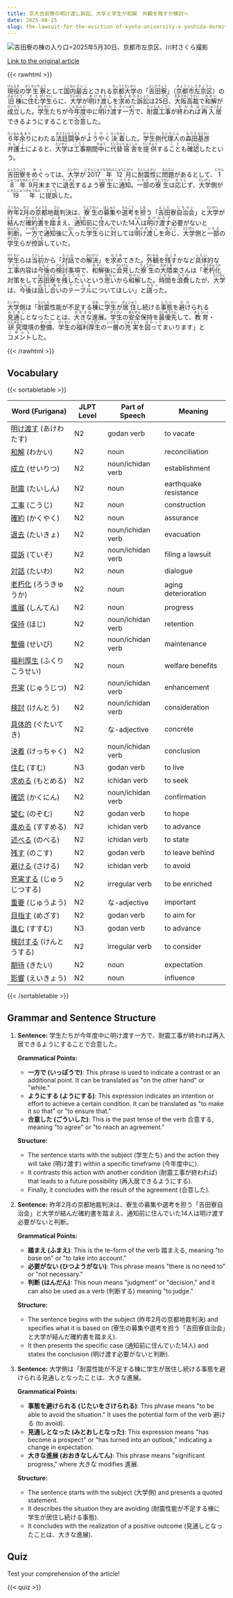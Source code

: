 ```yaml
---
title: 京大吉田寮の明け渡し訴訟、大学と学生が和解　外観を残すか検討へ
date: 2025-08-25
slug: the-lawsuit-for-the-eviction-of-kyoto-university-s-yoshida-dormitory-has-been-settled-between-the-university-and-the-students-and-they-will-consider-whether-to-preserve-the-exterior
---
```


![吉田寮の棟の入り口=2025年5月30日、京都市左京区、川村さくら撮影](https://www.asahicom.jp/imgopt/img/76914130cb/comm_L/AS20250825003328.jpg "吉田寮の棟の入り口=2025年5月30日、京都市左京区、川村さくら撮影")

[Link to the original article](https://asahi.com/articles/AST8T2VWZT8TPTIL005M.html?iref=comtop_7_03)

{{< rawhtml >}}
<p><ruby>現役<rt>げんえき</rt></ruby>の<ruby>学生寮<rt>がくせいりょう</rt></ruby>として<ruby>国内<rt>こくない</rt></ruby><ruby>最古<rt>さいこ</rt></ruby>とされる<ruby>京都大学<rt>きょうとだいがく</rt></ruby>の「<ruby>吉田寮<rt>よしだりょう</rt></ruby>」（<ruby>京都市<rt>きょうとし</rt></ruby><ruby>左京区<rt>さきょうく</rt></ruby>）の<ruby>旧棟<rt>きゅうとう</rt></ruby>に<ruby>住む<rt>すむ</rt></ruby><ruby>学生<rt>がくせい</rt></ruby>らに、<ruby>大学<rt>だいがく</rt></ruby>が<ruby>明け渡し<rt>あけわたし</rt></ruby>を<ruby>求めた<rt>もとめた</rt></ruby><ruby>訴訟<rt>そしょう</rt></ruby>は25<ruby>日<rt>にち</rt></ruby>、<ruby>大阪高裁<rt>おおさかこうさい</rt></ruby>で<ruby>和解<rt>わかい</rt></ruby>が<ruby>成立<rt>せいりつ</rt></ruby>した。<ruby>学生<rt>がくせい</rt></ruby>たちが<ruby>今年度<rt>こんねんど</rt></ruby>中に<ruby>明け渡す<rt>あけわたす</rt></ruby><ruby>一方<rt>いっぽう</rt></ruby>で、<ruby>耐震工事<rt>たいしんこうじ</rt></ruby>が<ruby>終われば<rt>おわれば</rt></ruby><ruby>再入居<rt>さいにゅうきょ</rt></ruby>できるようにすることで<ruby>合意<rt>ごうい</rt></ruby>した。</p>

<p><ruby>6<rt>ろく</rt></ruby><ruby>年<rt>ねん</rt></ruby><ruby>余り<rt>あまり</rt></ruby>にわたる<ruby>法廷<rt>ほうてい</rt></ruby><ruby>闘争<rt>とうそう</rt></ruby>が<ruby>ようやく<rt>ようやく</rt></ruby><ruby>決着<rt>けっちゃく</rt></ruby>した。<ruby>学生<rt>がくせい</rt></ruby>側<ruby>代理人<rt>だいりにん</rt></ruby>の<ruby>森田<rt>もりた</rt></ruby><ruby>基彦<rt>もとひこ</rt></ruby><ruby>弁護士<rt>べんごし</rt></ruby>によると、<ruby>大学<rt>だいがく</rt></ruby>は<ruby>工事<rt>こうじ</rt></ruby>期間<ruby>中<rt>ちゅう</rt></ruby>に<ruby>代替<rt>だいたい</rt></ruby><ruby>宿舎<rt>しゅくしゃ</rt></ruby>を<ruby>提供<rt>ていきょう</rt></ruby>する<ruby>こと<rt>こと</rt></ruby>も<ruby>確認<rt>かくにん</rt></ruby>したという。</p>

<p><ruby>吉田寮<rt>よしだりょう</rt></ruby>を<ruby>めぐ<rt>めぐ</rt></ruby>っては、<ruby>大学<rt>だいがく</rt></ruby>が<ruby>2017年<rt>にせんじゅうななねん</rt></ruby><ruby>12月<rt>じゅうにがつ</rt></ruby>に<ruby>耐震性<rt>たいしんせい</rt></ruby>に<ruby>問題<rt>もんだい</rt></ruby>があるとして、<ruby>18年<rt>にせんじゅうはちねん</rt></ruby><ruby>9月<rt>くがつ</rt></ruby>末までに<ruby>退去<rt>たいきょ</rt></ruby>するよう<ruby>寮生<rt>りょうせい</rt></ruby>に<ruby>通知<rt>つうち</rt></ruby>。<ruby>一部<rt>いちぶ</rt></ruby>の<ruby>寮生<rt>りょうせい</rt></ruby>は<ruby>応じ<rt>おうじ</rt></ruby>ず、<ruby>大学<rt>だいがく</rt></ruby>側が<ruby>19年<rt>にせんじゅうきゅうねん</rt></ruby>に<ruby>提訴<rt>ていそ</rt></ruby>した。</p>

<p><ruby>昨年<rt>さくねん</rt></ruby>2<ruby>月<rt>がつ</rt></ruby>の<ruby>京都<rt>きょうと</rt></ruby>地<ruby>裁<rt>さい</rt></ruby>判決は、<ruby>寮生<rt>りょうせい</rt></ruby>の<ruby>募集<rt>ぼしゅう</rt></ruby>や<ruby>選考<rt>せんこう</rt></ruby>を<ruby>担<rt>にな</rt></ruby>う「<ruby>吉田<rt>よしだ</rt></ruby>寮<ruby>自治会<rt>じちかい</rt></ruby>」と<ruby>大学<rt>だいがく</rt></ruby>が<ruby>結<rt>むす</rt></ruby>んだ<ruby>確約書<rt>かくやくしょ</rt></ruby>を<ruby>踏ま<rt>ふま</rt></ruby>え、<ruby>通知<rt>つうち</rt></ruby>前に<ruby>住<rt>す</rt></ruby>んでいた14<ruby>人<rt>にん</rt></ruby>は<ruby>明け渡す<rt>あけわたす</rt></ruby>必要がないと<ruby>判断<rt>はんだん</rt></ruby>。<ruby>一方<rt>いっぽう</rt></ruby>で<ruby>通知<rt>つうち</rt></ruby>後に<ruby>入<rt>はい</rt></ruby>った<ruby>学生<rt>がくせい</rt></ruby>らに<ruby>対<rt>たい</rt></ruby>しては<ruby>明け渡し<rt>あけわたし</rt></ruby>を<ruby>命じ<rt>めいじ</rt></ruby>、<ruby>大学<rt>だいがく</rt></ruby>側と<ruby>一部<rt>いちぶ</rt></ruby>の<ruby>学生<rt>がくせい</rt></ruby>らが<ruby>控訴<rt>こうそ</rt></ruby>していた。</p>

<p><ruby>学生<rt>がくせい</rt></ruby>らは<ruby>当初<rt>とうしょ</rt></ruby>から「<ruby>対話<rt>たいわ</rt></ruby>での<ruby>解決<rt>かいけつ</rt></ruby>」を<ruby>求め<rt>もとめ</rt></ruby>てきた。<ruby>外観<rt>がいかん</rt></ruby>を<ruby>残す<rt>のこす</rt></ruby>かなど<ruby>具体<rt>ぐたい</rt></ruby>的な<ruby>工事<rt>こうじ</rt></ruby>内容は<ruby>今後<rt>こんご</rt></ruby>の<ruby>検討<rt>けんとう</rt></ruby>事項で、<ruby>和解<rt>わかい</rt></ruby>後に<ruby>会見<rt>かいけん</rt></ruby>した<ruby>寮生<rt>りょうせい</rt></ruby>の<ruby>大隈<rt>おおくま</rt></ruby>楽さんは「<ruby>老朽化<rt>ろうきゅうか</rt></ruby>対策をして<ruby>吉田寮<rt>よしだりょう</rt></ruby>を<ruby>残したい<rt>のこしたい</rt></ruby>という<ruby>思い<rt>おもい</rt></ruby>から<ruby>和解<rt>わかい</rt></ruby>した。<ruby>時間<rt>じかん</rt></ruby>を<ruby>浪費<rt>ろうひ</rt></ruby>したが、<ruby>大学<rt>だいがく</rt></ruby>は、<ruby>今後<rt>こんご</rt></ruby>は<ruby>話し合い<rt>はなしあい</rt></ruby>の<ruby>テーブル<rt>てーぶる</rt></ruby>についてほしい」と<ruby>語っ<rt>かたっ</rt></ruby>た。</p>

<p><ruby>大学<rt>だいがく</rt></ruby>側は「<ruby>耐震<rt>たいしん</rt></ruby>性能が不足する<ruby>棟<rt>むね</rt></ruby>に<ruby>学生<rt>がくせい</rt></ruby>が<ruby>居住<rt>きょじゅう</rt></ruby>し続ける<ruby>事態<rt>じたい</rt></ruby>を<ruby>避け<rt>さけ</rt></ruby>られる<ruby>見通し<rt>みとおし</rt></ruby>となったことは、<ruby>大きな<rt>おおきな</rt></ruby>進展。<ruby>学生<rt>がくせい</rt></ruby>の<ruby>安全<rt>あんぜん</rt></ruby>保持を<ruby>最優先<rt>さいゆうせん</rt></ruby>して、<ruby>教育<rt>きょういく</rt></ruby>・<ruby>研究<rt>けんきゅう</rt></ruby>環境の<ruby>整備<rt>せいび</rt></ruby>、<ruby>学生<rt>がくせい</rt></ruby>の<ruby>福利厚生<rt>ふくりこうせい</rt></ruby>の<ruby>一層<rt>いっそう</rt></ruby>の<ruby>充実<rt>じゅうじつ</rt></ruby>を<ruby>図って<rt>はかって</rt></ruby>まいります」と<ruby>コメント<rt>こめんと</rt></ruby>した。</p>
{{< /rawhtml >}}

## Vocabulary


{{< sortabletable >}}

| Word (Furigana)       | JLPT Level | Part of Speech         | Meaning                          |
|-----------------------|------------|------------------------|----------------------------------|
|[明け渡す](https://jisho.org/search/%E6%98%8E%E3%81%91%E6%B8%A1%E3%81%99) (あけわたす)| N2         | godan verb             | to vacate                        |
|[和解](https://jisho.org/search/%E5%92%8C%E8%A7%A3) (わかい)| N2         | noun                   | reconciliation                   |
|[成立](https://jisho.org/search/%E6%88%90%E7%AB%8B) (せいりつ)| N2         | noun/ichidan verb      | establishment                     |
|[耐震](https://jisho.org/search/%E8%80%90%E9%9C%87) (たいしん)| N2         | noun                   | earthquake resistance            |
|[工事](https://jisho.org/search/%E5%B7%A5%E4%BA%8B) (こうじ)| N2         | noun                   | construction                     |
|[確約](https://jisho.org/search/%E7%A2%BA%E7%B4%84) (かくやく)| N2         | noun                   | assurance                        |
|[退去](https://jisho.org/search/%E9%80%80%E5%8E%BB) (たいきょ)| N2         | noun/ichidan verb      | evacuation                       |
|[提訴](https://jisho.org/search/%E6%8F%90%E8%A8%B4) (ていそ)| N2         | noun/ichidan verb      | filing a lawsuit                 |
|[対話](https://jisho.org/search/%E5%AF%BE%E8%A9%B1) (たいわ)| N2         | noun                   | dialogue                         |
|[老朽化](https://jisho.org/search/%E8%80%81%E6%9C%BD%E5%8C%96) (ろうきゅうか)| N2         | noun                   | aging deterioration              |
|[進展](https://jisho.org/search/%E9%80%B2%E5%B1%95) (しんてん)| N2         | noun                   | progress                         |
|[保持](https://jisho.org/search/%E4%BF%9D%E6%8C%81) (ほじ)| N2         | noun/ichidan verb      | retention                        |
|[整備](https://jisho.org/search/%E6%95%B4%E5%82%99) (せいび)| N2         | noun/ichidan verb      | maintenance                      |
|[福利厚生](https://jisho.org/search/%E7%A6%8F%E5%88%A9%E5%8E%9A%E7%94%9F) (ふくりこうせい)| N2     | noun                   | welfare benefits                 |
|[充実](https://jisho.org/search/%E5%85%85%E5%AE%9F) (じゅうじつ)| N2         | noun/ichidan verb      | enhancement                      |
|[検討](https://jisho.org/search/%E6%A4%9C%E8%A8%8E) (けんとう)| N2         | noun/ichidan verb      | consideration                    |
|[具体的](https://jisho.org/search/%E5%85%B7%E4%BD%93%E7%9A%84) (ぐたいてき)| N2         | な-adjective           | concrete                         |
|[決着](https://jisho.org/search/%E6%B1%BA%E7%9D%80) (けっちゃく)| N2         | noun/ichidan verb      | conclusion                       |
|[住む](https://jisho.org/search/%E4%BD%8F%E3%82%80) (すむ)| N3         | godan verb             | to live                          |
|[求める](https://jisho.org/search/%E6%B1%82%E3%82%81%E3%82%8B) (もとめる)| N2         | ichidan verb           | to seek                          |
|[確認](https://jisho.org/search/%E7%A2%BA%E8%AA%8D) (かくにん)| N2         | noun/ichidan verb      | confirmation                     |
|[望む](https://jisho.org/search/%E6%9C%9B%E3%82%80) (のぞむ)| N2         | godan verb             | to hope                          |
|[進める](https://jisho.org/search/%E9%80%B2%E3%82%81%E3%82%8B) (すすめる)| N2         | ichidan verb           | to advance                       |
|[述べる](https://jisho.org/search/%E8%BF%B0%E3%81%B9%E3%82%8B) (のべる)| N2         | ichidan verb           | to state                         |
|[残す](https://jisho.org/search/%E6%AE%8B%E3%81%99) (のこす)| N2         | godan verb             | to leave behind                  |
|[避ける](https://jisho.org/search/%E9%81%BF%E3%81%91%E3%82%8B) (さける)| N2         | ichidan verb           | to avoid                         |
|[充実する](https://jisho.org/search/%E5%85%85%E5%AE%9F%E3%81%99%E3%82%8B) (じゅうじつする)| N2     | irregular verb         | to be enriched                  |
|[重要](https://jisho.org/search/%E9%87%8D%E8%A6%81) (じゅうよう)| N2         | な-adjective           | important                        |
|[目指す](https://jisho.org/search/%E7%9B%AE%E6%8C%87%E3%81%99) (めざす)| N2         | godan verb             | to aim for                      |
|[進む](https://jisho.org/search/%E9%80%B2%E3%82%80) (すすむ)| N3         | godan verb             | to advance                       |
|[検討する](https://jisho.org/search/%E6%A4%9C%E8%A8%8E%E3%81%99%E3%82%8B) (けんとうする)| N2      | irregular verb         | to consider                      |
|[期待](https://jisho.org/search/%E6%9C%9F%E5%BE%85) (きたい)| N2         | noun                   | expectation                      |
|[影響](https://jisho.org/search/%E5%BD%B1%E9%9F%BF) (えいきょう)| N2         | noun                   | influence                        |

{{< /sortabletable >}}


## Grammar and Sentence Structure

1. **Sentence:** 学生たちが今年度中に明け渡す一方で、耐震工事が終われば再入居できるようにすることで合意した。

   **Grammatical Points:**
   - **一方で (いっぽうで)**: This phrase is used to indicate a contrast or an additional point. It can be translated as "on the other hand" or "while."
   - **ようにする (ようにする)**: This expression indicates an intention or effort to achieve a certain condition. It can be translated as "to make it so that" or "to ensure that."
   - **合意した (ごういした)**: This is the past tense of the verb 合意する, meaning "to agree" or "to reach an agreement."

   **Structure:**
   - The sentence starts with the subject (学生たち) and the action they will take (明け渡す) within a specific timeframe (今年度中に).
   - It contrasts this action with another condition (耐震工事が終われば) that leads to a future possibility (再入居できるようにする).
   - Finally, it concludes with the result of the agreement (合意した).

2. **Sentence:** 昨年2月の京都地裁判決は、寮生の募集や選考を担う「吉田寮自治会」と大学が結んだ確約書を踏まえ、通知前に住んでいた14人は明け渡す必要がないと判断。

   **Grammatical Points:**
   - **踏まえ (ふまえ)**: This is the te-form of the verb 踏まえる, meaning "to base on" or "to take into account."
   - **必要がない (ひつようがない)**: This phrase means "there is no need to" or "not necessary."
   - **判断 (はんだん)**: This noun means "judgment" or "decision," and it can also be used as a verb (判断する) meaning "to judge."

   **Structure:**
   - The sentence begins with the subject (昨年2月の京都地裁判決) and specifies what it is based on (寮生の募集や選考を担う「吉田寮自治会」と大学が結んだ確約書を踏まえ).
   - It then presents the specific case (通知前に住んでいた14人) and states the conclusion (明け渡す必要がないと判断).

3. **Sentence:** 大学側は「耐震性能が不足する棟に学生が居住し続ける事態を避けられる見通しとなったことは、大きな進展。

   **Grammatical Points:**
   - **事態を避けられる (じたいをさけられる)**: This phrase means "to be able to avoid the situation." It uses the potential form of the verb 避ける (to avoid).
   - **見通しとなった (みとおしとなった)**: This expression means "has become a prospect" or "has turned into an outlook," indicating a change in expectation.
   - **大きな進展 (おおきなしんてん)**: This phrase means "significant progress," where 大きな modifies 進展.

   **Structure:**
   - The sentence starts with the subject (大学側) and presents a quoted statement.
   - It describes the situation they are avoiding (耐震性能が不足する棟に学生が居住し続ける事態).
   - It concludes with the realization of a positive outcome (見通しとなったことは、大きな進展).

## Quiz

Test your comprehension of the article!

{{< quiz >}}